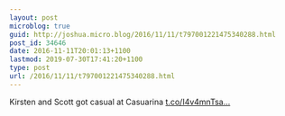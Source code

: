 ```yaml
---
layout: post
microblog: true
guid: http://joshua.micro.blog/2016/11/11/t797001221475340288.html
post_id: 34646
date: 2016-11-11T20:01:13+1100
lastmod: 2019-07-30T17:41:20+1100
type: post
url: /2016/11/11/t797001221475340288.html
---
```

Kirsten and Scott got casual at Casuarina [t.co/I4v4mnTsa...](https://t.co/I4v4mnTsaf)
